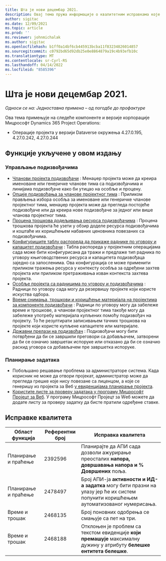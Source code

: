 ```yaml
---
title: Шта је нови децембар 2021.
description: Овај тема пружа информације о квалитетним исправкама које су доступне у децембру 2021.
author: sigitac
ms.date: 12/09/2021
ms.topic: article
ms.prod: ''
ms.reviewer: johnmichalak
ms.author: sigitac
ms.openlocfilehash: b1ff0a14bf6cb445913bcba11f83234826014857
ms.sourcegitcommit: c0792bd65d92db25e0e8864879a19c4b93efb10c
ms.translationtype: MT
ms.contentlocale: sr-Cyrl-RS
ms.lasthandoff: 04/14/2022
ms.locfileid: "8585396"
---
```

# <a name="whats-new-december-2021---project-operations-lite-deployment"></a>Шта је нови децембар 2021.

_Односи се на: Једноставна примена – од погодбе до профактуре_

Ова тема примењује на следеће компоненте и верзије корпорације Мицрософт Dynamics 365 Project Operations:

- Операције пројекта у верзији Dataverse окружења 4.27.0.195, 4.27.0.242, 4.27.0.244


## <a name="features-included-in-this-release"></a>Функције укључене у овом издању

### <a name="subcontract-management"></a>Управљање подизвођачима 

- [Чланови пројекта подизвођачи](../subcontracting/subcontracting-project-team-members.md) : Менаџер пројекта може да креира именоване или генеричке чланове тима са подизвођачима и линијама подизвођаче како би утицао на особље и процену.
- [Опције подизвођања за чланове пројектног тима](../subcontracting/subcon-options.md) : Приликом прављења избора особља за именоване или генеричке чланове пројектног тима, менаџер пројекта може да прегледа постојеће подизвођаче или да креира нове подизвођаче за једног или више чланова пројектног тима. 
- [Процена трошкова додељивања ресурса подизвођачима](../subcontracting/costing-subcon-ra.md) : Процена трошкова пројекта ће узети у обзир доделе ресурса подизвођачима и коштаће их коришћењем набавних ценовника повезаних са подизвођачима. 
- [Конфигуришите таблу распореда да прикаже раднике по уговору и капацитет подизвођачи](../subcontracting/configure-sb-subcon.md) : Табла распореда у пројектним операцијама сада може бити конфигурисана да тражи и предлаже тип радника по уговору књиговодствених ресурса и капацитета подизвођаца заједно са запосленима. Ова конфигурација се може применити приликом тражења ресурса у контексту особља за одређени захтев пројекта или приликом претраживања изван контекста захтева пројекта.
- [Особље пројекта са радницима по уговору и подизвођачима](../subcontracting/staffing-cw.md) : Радници по уговору сада могу да резервишу пројекте који користе искуства одбора.
- [Време снимања, трошкови и коришћење материјала на пројектима за компоненте подизвођачи](../subcontracting/recording-subcon-actuals.md) : Радници по уговору могу да забележе време и трошкове, а чланови пројектног тима такође могу да забележе употребу материјала купљених помоћу подизвођач на пројекту. То ће резултирати записивањем тачних трошкова на пројекте који користе купљене капацитете или материјале.
- [Државни прелази на подизвођач](../subcontracting/subcon-states.md) : Подизвођачи могу бити потврђени да би се завршили преговори са добављачем, затворени да би се означио завршетак испоруке или отказано да би се означио раскид уговора са добављачем пре завршетка испоруке.

### <a name="task-planning"></a>Планирање задатака
- Побољшано решавање проблема за администраторе система. Када корисник не може да отвори пројекат, администратор може да прегледа грешке које нису повезане са лиценцом, а које се генеришу из пројекта за Веб [у евиденцијама планирање пројекта](../../project-management/schedule-api-logs.md).
- [Користите листе за проверу задатака у програму Мицрософт Пројецт за Веб](https://support.microsoft.com/en-us/office/use-task-checklists-in-microsoft-project-for-the-web-c69bcf73-5c75-4ad3-9893-6d6f92360e9c). У програму Мицрософт Пројецт за Wеб можете да додате листу за проверу задатку да бисте пратили одређене ставке.

## <a name="quality-updates"></a>Исправке квалитета

| **Област функција** | **Референтни број** | **Исправка квалитета** |
| --- | --- | --- |
| Планирање и праћење | 2392596 | Планирајте да АПИ сада дозволи ажурирање преосталих **напора, довршавања** **напора и** **% Довршених** поља. |
| Планирање и праћење | 2478497 | Број АПИ-ја **активности и** **ИД-а задатка** могу бити празни на улазу јер ће их систем попунити коришћењем аутоматизованог нумерисања.|
| Време и трошак | 2468135 | Број поновних одобрења се смањује са пет на три. |
| Време и трошак | 2468188 | Отклоњен је проблем са текстом евиденције **који премашује** максималну дужину у атрибуту **белешке ентитета белешке**. |

